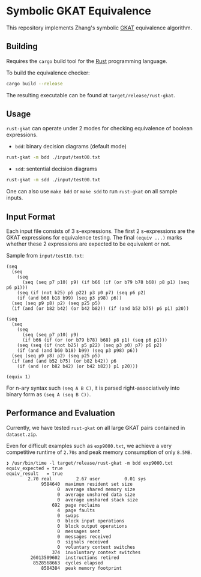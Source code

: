 # Symbolic GKAT Equivalence 
This repository implements Zhang's symbolic [GKAT](https://dl.acm.org/doi/10.1145/3371129) equivalence algorithm.

## Building
Requires the `cargo` build tool for the [Rust](https://www.rust-lang.org/) programming language.

To build the equivalence checker:
``` sh
cargo build --release
```
The resulting executable can be found at `target/release/rust-gkat`.

## Usage
`rust-gkat` can operate under 2 modes for checking equivalence of boolean expressions.
- `bdd`: binary decision diagrams (default mode)
``` sh
rust-gkat -m bdd ./input/test00.txt
```
- `sdd`: sentential decision diagrams
``` sh
rust-gkat -m sdd ./input/test00.txt
```

One can also use `make bdd` or `make sdd` to run `rust-gkat` on all sample inputs.

## Input Format
Each input file consists of 3 s-expressions. The first 2 s-expressions are the
GKAT expressions for equivalence testing. The final `(equiv ...)` marks whether
these 2 expressions are expected to be equivalent or not.

Sample from `input/test10.txt`:
```
(seq
  (seq
    (seq
      (seq (seq p7 p10) p9) (if b66 (if (or b79 b78 b68) p8 p1) (seq p6 p1)))
    (seq (if (not b25) p5 p22) p3 p0 p7) (seq p6 p2)
    (if (and b60 b18 b99) (seq p3 p98) p6))
  (seq (seq p9 p8) p2) (seq p25 p5)
  (if (and (or b82 b42) (or b42 b82)) (if (and b52 b75) p6 p1) p20))

(seq
  (seq
    (seq
      (seq (seq p7 p10) p9)
      (if b66 (if (or (or b79 b78) b68) p8 p1) (seq p6 p1)))
    (seq (seq (if (not b25) p5 p22) (seq p3 p0) p7) p6 p2)
    (if (and (and b60 b18) b99) (seq p3 p98) p6))
  (seq (seq p9 p8) p2) (seq p25 p5)
  (if (and (and b52 b75) (or b82 b42)) p6
    (if (and (or b82 b42) (or b42 b82)) p1 p20)))

(equiv 1)
```

For n-ary syntax such `(seq A B C)`, it is parsed right-associatively into binary form as `(seq A (seq B C))`.

## Performance and Evaluation
Currently, we have tested `rust-gkat` on all large GKAT pairs contained in  `dataset.zip`.

Even for difficult examples such as `exp9000.txt`, we achieve a very competitive runtime of `2.70s` and peak memory consumption of only `8.5MB`.
```
❯ /usr/bin/time -l target/release/rust-gkat -m bdd exp9000.txt
equiv_expected = true
equiv_result   = true
        2.70 real         2.67 user         0.01 sys
             9584640  maximum resident set size
                   0  average shared memory size
                   0  average unshared data size
                   0  average unshared stack size
                 692  page reclaims
                   4  page faults
                   0  swaps
                   0  block input operations
                   0  block output operations
                   0  messages sent
                   0  messages received
                   0  signals received
                   0  voluntary context switches
                 374  involuntary context switches
         26013509602  instructions retired
          8528568663  cycles elapsed
             8504384  peak memory footprint
```